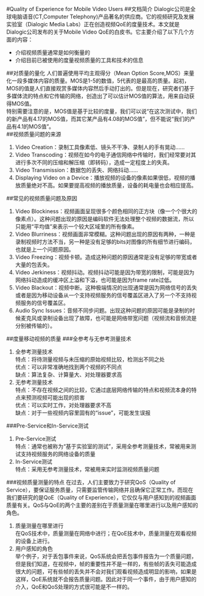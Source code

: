 #Quality of Experience for Mobile Video Users
##文档简介
Dialogic公司是全球电脑语音(CT,Computer Telephony)产品著名的供应商。它的视频研究及发展实验室（Dialogic Media Labs）正在创造视频QoE的度量技术。本文就是Dialogic公司发布的关于Mobile Video QoE的白皮书。它主要介绍了以下几个方面的内容：
* 介绍视频质量通常是如何衡量的
* 介绍目前已被使用的度量视频质量的工具和技术的信息

##对质量的量化
人们普遍使用平均主观得分（Mean Option Score,MOS）来量化一段多媒体内容的质量。MOS是1-5的数值，5代表的是最高的质量。起初，MOS的值是人们直接观赏多媒体内容然后手动打出的。但是现在，研究者们基于多媒体流的特点和它传输的网络，创造出了可以估计MOS值的算法，用来自动获得MOS值。  
特别需要注意的是，MOS值是基于比较的度量，我们可以说“在这次测试中，我们的新产品有4.17的MOS值，而其它某产品有4.08的MOS值”，但不能说“我们的产品有4.1的MOS值”。  
##视频质量问题的来源
1. Video Creation：录制工具像素低、镜头不干净、录制人的手有晃动......
2. Video Transcoding：视频在如今的电子通信网络中传输时，我们经常要对其进行多次不同的压缩和解压缩（即转码），造成一定程度上的失真。
3. Video Transmission：数据包的丢失、网络抖动......
4. Displaying Video on a Device：播放视频的设备的像素如果很低，视频的播放质量绝对不高。如果要提高视频的播放质量，设备的耗电量也会相应提高。

##常见的视频质量问题及原因
1. Video Blockiness：视频画面呈现很多个颜色相同的正方块（像一个个很大的像素点）。这种问题出现的原因是编码软件无法处理整个视频的数据流，所以只能用“平均值”来表示一个较大区域里的所有像素。
2. Video Blurriness：视频画面非常模糊。这种问题出现的原因有两种，一种是录制视频时方法不当，另一种是没有足够的bits对图像的所有细节进行编码，也就是上一个问题原因。
3. Video Freezing：视频卡顿。造成这种问题的原因通常是没有足够的带宽或者大量的包丢失。
4. Video Jerkiness：视频抖动。视频抖动可能是因为带宽的限制，可能是因为网络抖动造成的缓冲区上溢和下溢，也可能是因为frame rate过低。
5. Video Blackout：视频中断。这种极端情况的出现通常是因为网络信号的丢失或者是因为移动设备从一个支持视频服务的信号覆盖区进入了另一个不支持视频服务的信号覆盖区。
6. Audio Sync Issues：音频不同步问题。出现这种问题的原因可能是录制的时候麦克风或录制设备出现了故障，也可能是网络带宽问题（视频流和音频流是分别被传输的）。

##度量移动视频的质量
###全参考与无参考测量技术
1. 全参考测量技术  
特点：将待测量视频与未压缩的原始视频比较，检测出不同之处  
优点：可以非常准确地找到两个视频的不同点  
缺点：算法复杂、计算量大、对处理器要求高
2. 无参考测量技术  
特点：不存在视频之间的比较，它通过底层网络传输的特点和视频流本身的特点来预测视频可能出现的损害  
优点：可以实时工作，对处理器要求不高  
缺点：对于一些视频内容里固有的“issue”，可能发生误报

###Pre-Service和In-Service测试
1. Pre-Service测试  
特点：通常也被称为“基于实验室的测试”，采用全参考测量技术，常被用来测试支持视频服务的网络设备的质量
2. In-Service测试  
特点：采用无参考测量技术，常被用来实时监测视频质量问题

###视频质量测量的特点
在过去，人们主要致力于研究QoS（Quality of Service），要保证服务质量，只需要监管传输网络并且确保它正常工作。而现在我们要研究的是QoE（Quality of Experience），它仅仅与用户感知到的视频画面质量有关。QoS与QoE的两个主要的差别在于质量测量在哪里进行以及用户感知的角色。
1. 质量测量在哪里进行  
在QoS技术中，质量测量在网络中进行；在QoE技术中，质量测量在观看视频的设备上进行。
2. 用户感知的角色  
举个例子，对于丢包事件来说，QoS系统会把丢包事件报告为一个质量问题，但是我们知道，在视频中，帧的重要性并不是一样的，有些帧的丢失可能造成很大的问题，可有些帧的丢失并不会对我们观看视频造成明显的影响，如果是这样，QoE系统就不会报告质量问题。因此对于同一个事件，由于用户感知的介入，QoE和QoS处理的方式很可能是不一样的。

